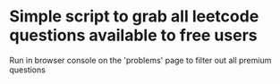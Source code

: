 # Simple script to grab all leetcode questions available to free users

Run in browser console on the 'problems' page to filter out all premium questions